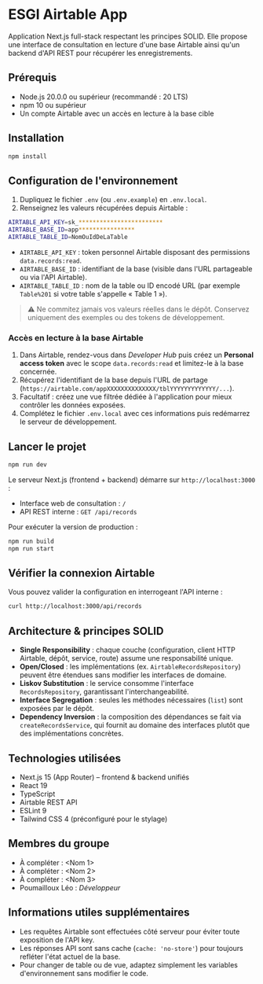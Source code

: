 # ESGI Airtable App

Application Next.js full-stack respectant les principes SOLID. Elle propose une interface de consultation en lecture d'une base Airtable ainsi qu'un backend d'API REST pour récupérer les enregistrements.

## Prérequis

- Node.js 20.0.0 ou supérieur (recommandé : 20 LTS)
- npm 10 ou supérieur
- Un compte Airtable avec un accès en lecture à la base cible

## Installation

```bash
npm install
```

## Configuration de l'environnement

1. Dupliquez le fichier `.env` (ou `.env.example`) en `.env.local`.
2. Renseignez les valeurs récupérées depuis Airtable :

```bash
AIRTABLE_API_KEY=sk_************************
AIRTABLE_BASE_ID=app****************
AIRTABLE_TABLE_ID=NomOuIdDeLaTable
```

- `AIRTABLE_API_KEY` : token personnel Airtable disposant des permissions `data.records:read`.
- `AIRTABLE_BASE_ID` : identifiant de la base (visible dans l'URL partageable ou via l'API Airtable).
- `AIRTABLE_TABLE_ID` : nom de la table ou ID encodé URL (par exemple `Table%201` si votre table s'appelle « Table 1 »).

> ⚠️ Ne commitez jamais vos valeurs réelles dans le dépôt. Conservez uniquement des exemples ou des tokens de développement.

### Accès en lecture à la base Airtable

1. Dans Airtable, rendez-vous dans *Developer Hub* puis créez un **Personal access token** avec le scope `data.records:read` et limitez-le à la base concernée.
2. Récupérez l'identifiant de la base depuis l'URL de partage (`https://airtable.com/appXXXXXXXXXXXXXX/tblYYYYYYYYYYYYY/...`).
3. Facultatif : créez une vue filtrée dédiée à l'application pour mieux contrôler les données exposées.
4. Complétez le fichier `.env.local` avec ces informations puis redémarrez le serveur de développement.

## Lancer le projet

```bash
npm run dev
```

Le serveur Next.js (frontend + backend) démarre sur `http://localhost:3000` :
- Interface web de consultation : `/`
- API REST interne : `GET /api/records`

Pour exécuter la version de production :

```bash
npm run build
npm run start
```

## Vérifier la connexion Airtable

Vous pouvez valider la configuration en interrogeant l'API interne :

```bash
curl http://localhost:3000/api/records
```

## Architecture & principes SOLID

- **Single Responsibility** : chaque couche (configuration, client HTTP Airtable, dépôt, service, route) assume une responsabilité unique.
- **Open/Closed** : les implémentations (ex. `AirtableRecordsRepository`) peuvent être étendues sans modifier les interfaces de domaine.
- **Liskov Substitution** : le service consomme l'interface `RecordsRepository`, garantissant l'interchangeabilité.
- **Interface Segregation** : seules les méthodes nécessaires (`list`) sont exposées par le dépôt.
- **Dependency Inversion** : la composition des dépendances se fait via `createRecordsService`, qui fournit au domaine des interfaces plutôt que des implémentations concrètes.

## Technologies utilisées

- Next.js 15 (App Router) – frontend & backend unifiés
- React 19
- TypeScript
- Airtable REST API
- ESLint 9
- Tailwind CSS 4 (préconfiguré pour le stylage)

## Membres du groupe

- À compléter : <Nom 1>
- À compléter : <Nom 2>
- À compléter : <Nom 3>
- Poumailloux Léo : *Développeur*

## Informations utiles supplémentaires

- Les requêtes Airtable sont effectuées côté serveur pour éviter toute exposition de l'API key.
- Les réponses API sont sans cache (`cache: 'no-store'`) pour toujours refléter l'état actuel de la base.
- Pour changer de table ou de vue, adaptez simplement les variables d'environnement sans modifier le code.
